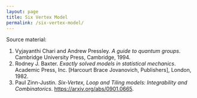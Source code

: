 ```yaml
---
layout: page
title: Six Vertex Model
permalink: /six-vertex-model/
---
```


Source material:


1. Vyjayanthi Chari and Andrew Pressley. _A guide to quantum groups_. Cambridge University Press, Cambridge, 1994.
1. Rodney J. Baxter. _Exactly solved models in statistical mechanics_. Academic Press, Inc. [Harcourt Brace Jovanovich, Publishers], London, 1982.
1. Paul Zinn-Justin. _Six-Vertex, Loop and Tiling models: Integrability and Combinatorics_. <https://arxiv.org/abs/0901.0665>.